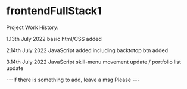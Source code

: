 # frontendFullStack1

Project Work History:

1.13th July 2022 basic html/CSS added 

2.14th July 2022 JavaScript added including backtotop btn added

3.14th July 2022 JavaScript skill-menu movement update / portfolio list update  

---If there is something to add, leave a msg Please ---
